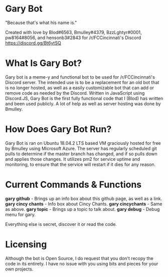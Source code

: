 # Gary Bot
"Because that's what his name is."

Created with love by Blod#6563, Bmulley#4379, BzzLghtyr#0001, pw8164#8056, and hensonb3#2843 for /r/FCCincinnati's Discord https://discord.gg/Bt6ytSQ

# What Is Gary Bot?
Gary bot is a meme-y and functional bot to be used for /r/FCCincinnati's Discord server. The intended use is to be a replacement for an old bot that is no longer hosted, as well as a easily customizable bot that can add or remove code as needed by the Discord. Written in JavaScript using Discord.JS, Gary Bot is the first fully functional code that I (Blod) has written and been used publicly. A lot of help as well as server hosting was done by Bmulley.

# How Does Gary Bot Run?
Gary Bot is ran on Ubuntu 18.04.2 LTS based VM graciously hosted for free by Bmulley using Microsoft Azure. The server has regularly scheduled git pulls to determine if the master branch has changed, and if so pulls down and applies those changes.  It utilizes pm2 for service uptime and monitoring, to ensure that the service will restart if it dies for any reason.

# Current Commands & Functions
**gary github** - Brings up an info box about this github page, as well as a link.
**gary cincy chants** - Info box about Cincy Chants.
**gary cincychants** - Same as above.
**gary topic** - Brings up a topic to talk about.
**gary debug** - Debug menu for gary.

Everything else is secret, discover it or read the code.

# Licensing
Although the bot is Open Source, I do request that you don't recopy the code in its entirety. I have no issue with you using bits and pieces for your own projects.
